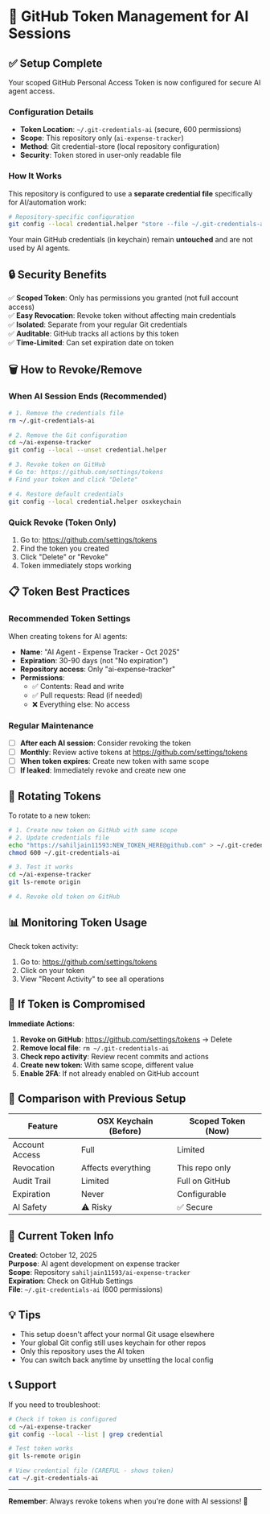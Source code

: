 # 🔐 GitHub Token Management for AI Sessions

## ✅ Setup Complete

Your scoped GitHub Personal Access Token is now configured for secure AI agent access.

### Configuration Details

- **Token Location**: `~/.git-credentials-ai` (secure, 600 permissions)
- **Scope**: This repository only (`ai-expense-tracker`)
- **Method**: Git credential-store (local repository configuration)
- **Security**: Token stored in user-only readable file

### How It Works

This repository is configured to use a **separate credential file** specifically for AI/automation work:

```bash
# Repository-specific configuration
git config --local credential.helper "store --file ~/.git-credentials-ai"
```

Your main GitHub credentials (in keychain) remain **untouched** and are not used by AI agents.

## 🔒 Security Benefits

✅ **Scoped Token**: Only has permissions you granted (not full account access)  
✅ **Easy Revocation**: Revoke token without affecting main credentials  
✅ **Isolated**: Separate from your regular Git credentials  
✅ **Auditable**: GitHub tracks all actions by this token  
✅ **Time-Limited**: Can set expiration date on token  

## 🗑️ How to Revoke/Remove

### When AI Session Ends (Recommended)

```bash
# 1. Remove the credentials file
rm ~/.git-credentials-ai

# 2. Remove the Git configuration
cd ~/ai-expense-tracker
git config --local --unset credential.helper

# 3. Revoke token on GitHub
# Go to: https://github.com/settings/tokens
# Find your token and click "Delete"

# 4. Restore default credentials
git config --local credential.helper osxkeychain
```

### Quick Revoke (Token Only)

1. Go to: https://github.com/settings/tokens
2. Find the token you created
3. Click "Delete" or "Revoke"
4. Token immediately stops working

## 📋 Token Best Practices

### Recommended Token Settings

When creating tokens for AI agents:

- **Name**: "AI Agent - Expense Tracker - Oct 2025"
- **Expiration**: 30-90 days (not "No expiration")
- **Repository access**: Only "ai-expense-tracker"
- **Permissions**:
  - ✅ Contents: Read and write
  - ✅ Pull requests: Read (if needed)
  - ❌ Everything else: No access

### Regular Maintenance

- [ ] **After each AI session**: Consider revoking the token
- [ ] **Monthly**: Review active tokens at https://github.com/settings/tokens
- [ ] **When token expires**: Create new token with same scope
- [ ] **If leaked**: Immediately revoke and create new one

## 🔄 Rotating Tokens

To rotate to a new token:

```bash
# 1. Create new token on GitHub with same scope
# 2. Update credentials file
echo "https://sahiljain11593:NEW_TOKEN_HERE@github.com" > ~/.git-credentials-ai
chmod 600 ~/.git-credentials-ai

# 3. Test it works
cd ~/ai-expense-tracker
git ls-remote origin

# 4. Revoke old token on GitHub
```

## 📊 Monitoring Token Usage

Check token activity:
1. Go to: https://github.com/settings/tokens
2. Click on your token
3. View "Recent Activity" to see all operations

## 🚨 If Token is Compromised

**Immediate Actions**:

1. **Revoke on GitHub**: https://github.com/settings/tokens → Delete
2. **Remove local file**: `rm ~/.git-credentials-ai`
3. **Check repo activity**: Review recent commits and actions
4. **Create new token**: With same scope, different value
5. **Enable 2FA**: If not already enabled on GitHub account

## 📝 Comparison with Previous Setup

| Feature | OSX Keychain (Before) | Scoped Token (Now) |
|---------|----------------------|-------------------|
| Account Access | Full | Limited |
| Revocation | Affects everything | This repo only |
| Audit Trail | Limited | Full on GitHub |
| Expiration | Never | Configurable |
| AI Safety | ⚠️ Risky | ✅ Secure |

## 🎯 Current Token Info

**Created**: October 12, 2025  
**Purpose**: AI agent development on expense tracker  
**Scope**: Repository `sahiljain11593/ai-expense-tracker`  
**Expiration**: Check on GitHub Settings  
**File**: `~/.git-credentials-ai` (600 permissions)  

## 💡 Tips

- This setup doesn't affect your normal Git usage elsewhere
- Your global Git config still uses keychain for other repos
- Only this repository uses the AI token
- You can switch back anytime by unsetting the local config

## 📞 Support

If you need to troubleshoot:

```bash
# Check if token is configured
cd ~/ai-expense-tracker
git config --local --list | grep credential

# Test token works
git ls-remote origin

# View credential file (CAREFUL - shows token)
cat ~/.git-credentials-ai
```

---

**Remember**: Always revoke tokens when you're done with AI sessions! 🔐

